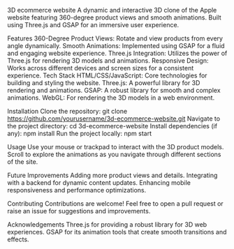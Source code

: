 3D ecommerce website
A dynamic and interactive 3D clone of the Apple website featuring 360-degree product views and smooth animations. Built using Three.js and GSAP for an immersive user experience.

Features
360-Degree Product Views: Rotate and view products from every angle dynamically.
Smooth Animations: Implemented using GSAP for a fluid and engaging website experience.
Three.js Integration: Utilizes the power of Three.js for rendering 3D models and animations.
Responsive Design: Works across different devices and screen sizes for a consistent experience.
Tech Stack
HTML/CSS/JavaScript: Core technologies for building and styling the website.
Three.js: A powerful library for 3D rendering and animations.
GSAP: A robust library for smooth and complex animations.
WebGL: For rendering the 3D models in a web environment.

Installation
Clone the repository:
git clone https://github.com/yourusername/3d-ecommerce-website.git
Navigate to the project directory:
cd 3d-ecommerce-website
Install dependencies (if any):
npm install
Run the project locally:
npm start

Usage
Use your mouse or trackpad to interact with the 3D product models.
Scroll to explore the animations as you navigate through different sections of the site.

Future Improvements
Adding more product views and details.
Integrating with a backend for dynamic content updates.
Enhancing mobile responsiveness and performance optimizations.

Contributing
Contributions are welcome! Feel free to open a pull request or raise an issue for suggestions and improvements.

Acknowledgements
Three.js for providing a robust library for 3D web experiences.
GSAP for its animation tools that create smooth transitions and effects.
